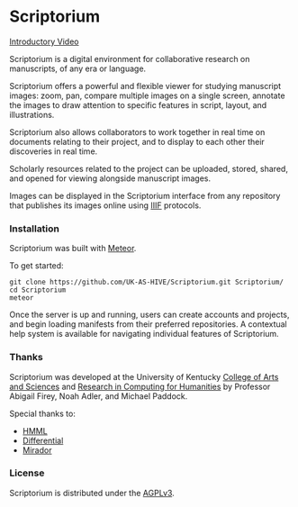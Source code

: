 # Scriptorium

[Introductory Video](http://www.rch.uky.edu/scriptoriumoverview.html)

Scriptorium is a digital environment for collaborative research on manuscripts, of any era or language. 

Scriptorium offers a powerful and flexible viewer for studying manuscript images:  zoom, pan, compare multiple images on a single screen, annotate the images to draw attention to specific features in script, layout, and illustrations.

Scriptorium also allows collaborators to work together in real time on documents relating to their project, and to display to each other their discoveries in real time. 

Scholarly resources related to the project can be uploaded, stored, shared, and opened for viewing alongside manuscript images. 

Images can be displayed in the Scriptorium interface from any repository that publishes its images online using [IIIF](http://iiif.io) protocols. 

### Installation
Scriptorium was built with [Meteor](http://www.meteor.com). 

To get started:
```
git clone https://github.com/UK-AS-HIVE/Scriptorium.git Scriptorium/
cd Scriptorium
meteor
```

Once the server is up and running, users can create accounts and projects, and begin loading manifests from their preferred repositories. A contextual help system is available for navigating individual features of Scriptorium.

### Thanks
Scriptorium was developed at the University of Kentucky [College of Arts and Sciences](http://www.as.uky.edu) and [Research in Computing for Humanities](http://www.rch.uky.edu) by Professor Abigail Firey, Noah Adler, and Michael Paddock. 

Special thanks to:
 - [HMML](http://www.hmml.org)
 - [Differential](https://differential.com)
 - [Mirador](http://projectmirador.org/)

### License
Scriptorium is distributed under the [AGPLv3](http://www.gnu.org/licenses/agpl-3.0.en.html).
